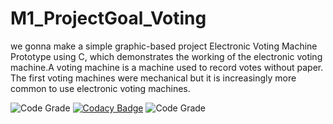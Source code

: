# M1_ProjectGoal_Voting
we gonna make a simple graphic-based project Electronic Voting Machine Prototype using C, which demonstrates the working of the electronic voting machine.A voting machine is a machine used to record votes without paper. The first voting machines were mechanical but it is increasingly more common to use electronic voting machines.

![Code Grade](https://api.codiga.io/project/31205/score/svg)
[![Codacy Badge](https://app.codacy.com/project/badge/Grade/4b78222d721d40459662d0737e3584b7)](https://www.codacy.com/gh/Abishek2208//dashboard?utm_source=github.com&amp;utm_medium=referral&amp;utm_content=Abishek2208/M1_SNAKE-GAME_GAME&amp;utm_campaign=Badge_Grade)
![Code Grade](https://api.codiga.io/project/31205/status/svg)
